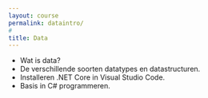 ```yaml
---
layout: course
permalink: dataintro/
#
title: Data
---
```

- Wat is data?
- De verschillende soorten datatypes en datastructuren.
- Installeren .NET Core in Visual Studio Code.
- Basis in C# programmeren.